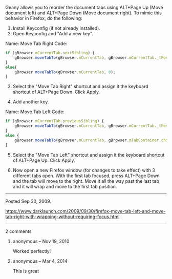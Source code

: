Geany allows you to reorder the document tabs using ALT+Page Up (Move document left) and ALT+Page Down (Move document right). To mimic this behavior in Firefox, do the following:

1. Install Keyconfig (if not already installed).
2. Open Keyconfig and "Add a new key".

Name: Move Tab Right
Code:
```javascript
if (gBrowser.mCurrentTab.nextSibling) {
    gBrowser.moveTabTo(gBrowser.mCurrentTab, gBrowser.mCurrentTab._tPos + 1);
}
else{
    gBrowser.moveTabTo(gBrowser.mCurrentTab, 0);
}
```

3. Select the "Move Tab Right" shortcut and assign it the keyboard shortcut of ALT+Page Down. Click Apply.

4. Add another key.

Name: Move Tab Left
Code:
```javascript
if (gBrowser.mCurrentTab.previousSibling) {
    gBrowser.moveTabTo(gBrowser.mCurrentTab, gBrowser.mCurrentTab._tPos - 1);
}
else {
    gBrowser.moveTabTo(gBrowser.mCurrentTab, gBrowser.mTabContainer.childNodes.length - 1);
}
```

5. Select the "Move Tab Left" shortcut and assign it the keyboard shortcut of ALT+Page Up. Click Apply.

4. Now open a new Firefox window (for changes to take effect) with 3 different tabs open. With the first tab focused, press ALT+Page Down and the tab will move to the right. Move it all the way past the last tab and it will wrap and move to the first tab position.

---

Posted Sep 30, 2009.

https://www.darklaunch.com/2009/09/30/firefox-move-tab-left-and-move-tab-right-with-wrapping-without-requiring-focus.html

---

2 comments

<ol><li><div>

anonymous &ndash; Nov 19, 2010<div>

Worked perfectly!

</div></div></li><li><div>

anonymous &ndash; Mar 4, 2014<div>

This is great

</div></div></li></ol>